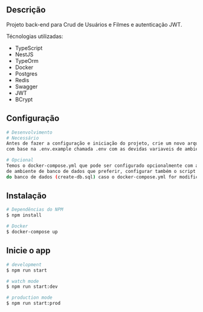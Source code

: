 
## Descrição
Projeto back-end para Crud de Usuários e Filmes e autenticação JWT.

<p>Técnologias utilizadas:</p>
<ul>
<li>TypeScript</li>
<li>NestJS</li>
<li>TypeOrm</li>
<li>Docker</li>
<li>Postgres</li>
<li>Redis</li>
<li>Swagger</li>
<li>JWT</li>
<li>BCrypt</li>
</ul>

## Configuração
```bash
# Desenvolvimento
# Necessário
Antes de fazer a configuração e iniciação do projeto, crie um novo arquivo
com base na .env.example chamada .env com as devidas variaveis de ambiente.

# Opcional
Temos o docker-compose.yml que pode ser configurado opcionalmente com as variaveis 
de ambiente de banco de dados que preferir, configurar também o script que faz a criação
do banco de dados (create-db.sql) caso o docker-compose.yml for modificado.
```

## Instalação
```bash
# Dependências do NPM
$ npm install

# Docker
$ docker-compose up
```

## Inicie o app
```bash
# development
$ npm run start

# watch mode
$ npm run start:dev

# production mode
$ npm run start:prod
```
